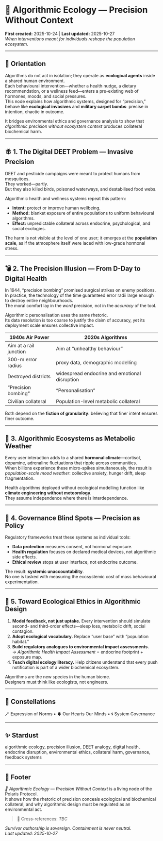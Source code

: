 # 🌿 Algorithmic Ecology — Precision Without Context  
**First created:** 2025-10-24 | **Last updated:** 2025-10-27  
*When interventions meant for individuals reshape the population ecosystem.*

---

## 🧭 Orientation  

Algorithms do not act in isolation; they operate as **ecological agents** inside a shared human environment.  
Each behavioural intervention—whether a health nudge, a dietary recommendation, or a wellness feed—enters a pre-existing web of hormones, moods, and social pressures.  
This node explains how algorithmic systems, designed for “precision,” behave like **ecological invasives** and **military carpet bombs**: precise in intention, chaotic in outcome.

It bridges environmental ethics and governance analysis to show that *algorithmic precision without ecosystem context* produces collateral biochemical harm.

---

## 🪰 1. The Digital DEET Problem — Invasive Precision  

DEET and pesticide campaigns were meant to protect humans from mosquitoes.  
They worked—partly.  
But they also killed birds, poisoned waterways, and destabilised food webs.  

Algorithmic health and wellness systems repeat this pattern:  
- **Intent:** protect or improve human wellbeing.  
- **Method:** blanket exposure of entire populations to uniform behavioural algorithms.  
- **Effect:** unpredictable collateral across endocrine, psychological, and social ecologies.  

The harm is not visible at the level of one user; it emerges at the **population scale**, as if the atmosphere itself were laced with low-grade hormonal stress.

---

## 💣 2. The Precision Illusion — From D-Day to Digital Health  

In 1944, “precision bombing” promised surgical strikes on enemy positions.  
In practice, the technology of the time guaranteed error radii large enough to destroy entire neighbourhoods.  
The moral comfort lay in the *word* precision, not in the *accuracy* of the tool.

Algorithmic personalisation uses the same rhetoric.  
Its data resolution is too coarse to justify the claim of accuracy, yet its deployment scale ensures collective impact.

| 1940s Air Power | 2020s Algorithms |
|-----------------|------------------|
| Aim at a rail junction | Aim at “unhealthy behaviour” |
| 300-m error radius | proxy data, demographic modelling |
| Destroyed districts | widespread endocrine and emotional disruption |
| “Precision bombing” | “Personalisation” |
| Civilian collateral | Population-level metabolic collateral |

Both depend on the **fiction of granularity**: believing that finer intent ensures finer outcome.

---

## 🌊 3. Algorithmic Ecosystems as Metabolic Weather  

Every user interaction adds to a shared **hormonal climate**—cortisol, dopamine, adrenaline fluctuations that ripple across communities.  
When billions experience these micro-spikes simultaneously, the result is *population-scale mood weather*: collective anxiety, hunger drift, sleep fragmentation.

Health algorithms deployed without ecological modelling function like **climate engineering without meteorology**.  
They assume independence where there is interdependence.

---

## 🧠 4. Governance Blind Spots — Precision as Policy  

Regulatory frameworks treat these systems as individual tools:  
- **Data protection** measures consent, not hormonal exposure.  
- **Health regulation** focuses on declared medical devices, not algorithmic side effects.  
- **Ethical review** stops at user interface, not endocrine outcome.

The result: **systemic unaccountability**.  
No one is tasked with measuring the ecosystemic cost of mass behavioural experimentation.

---

## 🌱 5. Toward Ecological Ethics in Algorithmic Design  

1. **Model feedback, not just uptake.** Every intervention should simulate second- and third-order effects—sleep loss, metabolic drift, social contagion.  
2. **Adopt ecological vocabulary.** Replace “user base” with “population habitat.”  
3. **Build regulatory analogues to environmental impact assessments.**  
   → *Algorithmic Health Impact Assessment* = endocrine footprint + exposure map.  
4. **Teach digital ecology literacy.** Help citizens understand that every push notification is part of a wider biochemical ecosystem.  

Algorithms are the new species in the human biome.  
Designers must think like ecologists, not engineers.

---

## 🌌 Constellations  

🪄 Expression of Norms • 🫀 Our Hearts Our Minds • 🌀 System Governance  

---

## ✨ Stardust  

algorithmic ecology, precision illusion, DEET analogy, digital health, endocrine disruption, environmental ethics, collateral harm, governance, feedback systems  

---

## 🏮 Footer  

*🌿 Algorithmic Ecology — Precision Without Context* is a living node of the Polaris Protocol.  
It shows how the rhetoric of precision conceals ecological and biochemical collateral, and why algorithmic design must be regulated as an environmental act.  

> 📡 Cross-references: *TBC*  

*Survivor authorship is sovereign. Containment is never neutral.*  
_Last updated: 2025-10-27_
